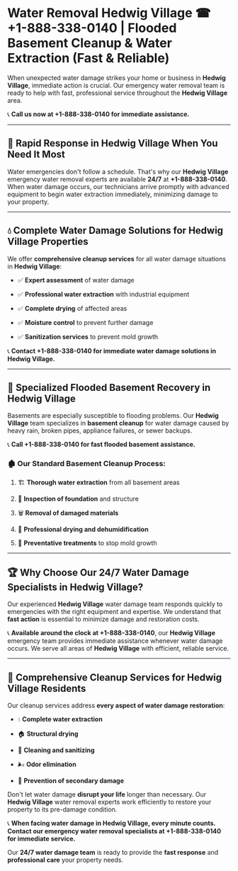 # Water Removal Hedwig Village ☎ +1-888-338-0140 | Flooded Basement Cleanup & Water Extraction (Fast & Reliable)

When unexpected water damage strikes your home or business in **Hedwig Village**, immediate action is crucial. Our emergency water removal team is ready to help with fast, professional service throughout the **Hedwig Village** area. 

📞 **Call us now at +1-888-338-0140 for immediate assistance.**
---
## 🚀 Rapid Response in Hedwig Village When You Need It Most
Water emergencies don't follow a schedule. That's why our **Hedwig Village** emergency water removal experts are available **24/7** at **+1-888-338-0140**. When water damage occurs, our technicians arrive promptly with advanced equipment to begin water extraction immediately, minimizing damage to your property.
---
## 💧 Complete Water Damage Solutions for Hedwig Village Properties
We offer **comprehensive cleanup services** for all water damage situations in **Hedwig Village**:
- ✅ **Expert assessment** of water damage  
- ✅ **Professional water extraction** with industrial equipment  
- ✅ **Complete drying** of affected areas  
- ✅ **Moisture control** to prevent further damage  
- ✅ **Sanitization services** to prevent mold growth  
📞 **Contact +1-888-338-0140 for immediate water damage solutions in Hedwig Village.**
---
## 🌊 Specialized Flooded Basement Recovery in Hedwig Village
Basements are especially susceptible to flooding problems. Our **Hedwig Village** team specializes in **basement cleanup** for water damage caused by heavy rain, broken pipes, appliance failures, or sewer backups. 
📞 **Call +1-888-338-0140 for fast flooded basement assistance.**
### 🏚️ Our Standard Basement Cleanup Process:
1. 🏗️ **Thorough water extraction** from all basement areas  
2. 🔎 **Inspection of foundation** and structure  
3. 🗑️ **Removal of damaged materials**  
4. 💨 **Professional drying and dehumidification**  
5. 🚫 **Preventative treatments** to stop mold growth  
---
## 🏆 Why Choose Our 24/7 Water Damage Specialists in Hedwig Village?
Our experienced **Hedwig Village** water damage team responds quickly to emergencies with the right equipment and expertise. We understand that **fast action** is essential to minimize damage and restoration costs.
📞 **Available around the clock at +1-888-338-0140**, our **Hedwig Village** emergency team provides immediate assistance whenever water damage occurs. We serve all areas of **Hedwig Village** with efficient, reliable service.
---
## 🧹 Comprehensive Cleanup Services for Hedwig Village Residents
Our cleanup services address **every aspect of water damage restoration**:
- 💧 **Complete water extraction**  
- 🏠 **Structural drying**  
- 🧼 **Cleaning and sanitizing**  
- 🌬️ **Odor elimination**  
- 🚫 **Prevention of secondary damage**  
Don't let water damage **disrupt your life** longer than necessary. Our **Hedwig Village** water removal experts work efficiently to restore your property to its pre-damage condition.
📞 **When facing water damage in Hedwig Village, every minute counts. Contact our emergency water removal specialists at +1-888-338-0140 for immediate service.**
Our **24/7 water damage team** is ready to provide the **fast response** and **professional care** your property needs.
